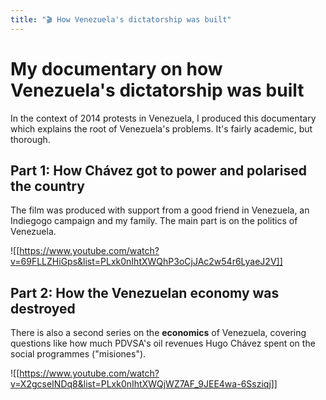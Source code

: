 ```yaml
---
title: "🎬 How Venezuela's dictatorship was built"
---
```


# My documentary on how Venezuela's dictatorship was built

In the context of 2014 protests in Venezuela, I produced this documentary which explains the root of Venezuela's problems. It's fairly academic, but thorough.

## Part 1: How Chávez got to power and polarised the country

The film was produced with support from a good friend in Venezuela, an Indiegogo campaign and my family. The main part is on the politics of Venezuela.

![[https://www.youtube.com/watch?v=69FLLZHiGps&list=PLxk0nIhtXWQhP3oCjJAc2w54r6LyaeJ2V]]

## Part 2: How the Venezuelan economy was destroyed

There is also a second series on the **economics** of Venezuela, covering questions like how much PDVSA's oil revenues Hugo Chávez spent on the social programmes ("misiones").

![[https://www.youtube.com/watch?v=X2gcseINDq8&list=PLxk0nIhtXWQjWZ7AF_9JEE4wa-6Ssziqj]]


